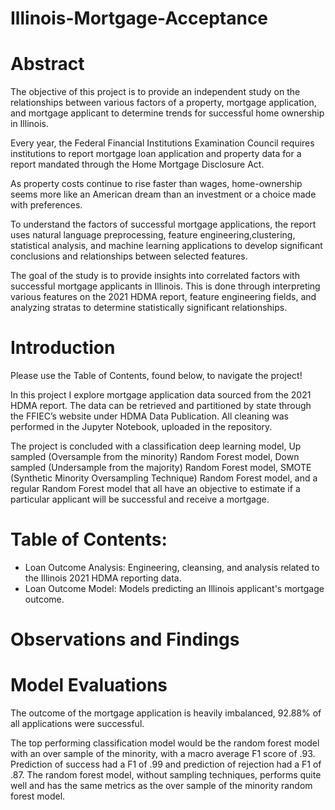 # Illinois-Mortgage-Acceptance

# Abstract

The objective of this project is to provide an independent study on the relationships between various factors of a property, mortgage application, and mortgage applicant to determine trends for successful home ownership in Illinois.

Every year, the  Federal Financial Institutions Examination Council requires institutions to report mortgage loan application and property data for a report mandated through the Home Mortgage Disclosure Act. 

As property costs continue to rise faster than wages, home-ownership seems more like an American dream than an investment or a choice made with preferences.

To understand the factors of successful mortgage applications, the report uses natural language preprocessing, feature engineering,clustering, statistical analysis, and machine learning applications to develop significant conclusions and relationships between selected features.

The goal of the study is to provide insights into correlated factors with successful mortgage applicants in Illinois. This is done through interpreting various features on the 2021 HDMA report, feature engineering fields, and analyzing stratas to determine statistically significant relationships.

# Introduction

Please use the Table of Contents, found below, to navigate the project!

In this project I explore mortgage application data sourced from the 2021 HDMA report. The data can be retrieved and partitioned by state through the FFIEC’s website under HDMA Data Publication. All cleaning was performed in the Jupyter Notebook, uploaded in the repository.

The project is concluded with a classification deep learning model, Up sampled (Oversample from the minority) Random Forest model, Down sampled (Undersample from the majority) Random Forest model, SMOTE (Synthetic Minority Oversampling Technique) Random Forest model, and a regular Random Forest model that all have an objective to estimate if a particular applicant will be successful and receive a mortgage.

# Table of Contents:
- Loan Outcome Analysis: Engineering, cleansing, and analysis related to the Illinois 2021 HDMA reporting data.
- Loan Outcome Model: Models predicting an Illinois applicant's mortgage outcome.




# Observations and Findings


# Model Evaluations

The outcome of the mortgage application is heavily imbalanced, 92.88% of all applications were successful.

The top performing classification model would be the random forest model with an over sample of the minority, with a macro average F1 score of .93. Prediction of success had a F1 of .99 and prediction of rejection had a F1 of .87. The random forest model, without sampling techniques, performs quite well and has the same metrics as the over sample of the minority random forest model.

